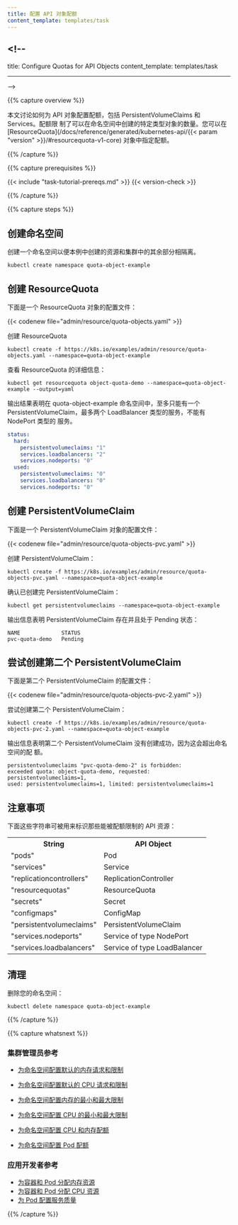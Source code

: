```yaml
---
title: 配置 API 对象配额
content_template: templates/task
---
```


## <!--

title: Configure Quotas for API Objects content_template: templates/task

---

-->

{{% capture overview %}}

<!--
This page shows how to configure quotas for API objects, including
PersistentVolumeClaims and Services. A quota restricts the number of
objects, of a particular type, that can be created in a namespace.
You specify quotas in a
[ResourceQuota](/docs/reference/generated/kubernetes-api/{{< param "version" >}}/#resourcequota-v1-core)
object.
-->

本文讨论如何为 API 对象配置配额，包括 PersistentVolumeClaims 和 Services。配额限
制了可以在命名空间中创建的特定类型对象的数量。您可以在
[ResourceQuota](/docs/reference/generated/kubernetes-api/{{< param "version" >}}/#resourcequota-v1-core)
对象中指定配额。

{{% /capture %}}

{{% capture prerequisites %}}

{{< include "task-tutorial-prereqs.md" >}} {{< version-check >}}

{{% /capture %}}

{{% capture steps %}}

<!--
## Create a namespace

Create a namespace so that the resources you create in this exercise are
isolated from the rest of your cluster.
-->

## 创建命名空间

创建一个命名空间以便本例中创建的资源和集群中的其余部分相隔离。

```shell
kubectl create namespace quota-object-example
```

<!--
## Create a ResourceQuota

Here is the configuration file for a ResourceQuota object:
-->

## 创建 ResourceQuota

下面是一个 ResourceQuota 对象的配置文件：

{{< codenew file="admin/resource/quota-objects.yaml" >}}

<!--
Create the ResourceQuota:
-->

创建 ResourceQuota

```shell
kubectl create -f https://k8s.io/examples/admin/resource/quota-objects.yaml --namespace=quota-object-example
```

<!--
View detailed information about the ResourceQuota:
-->

查看 ResourceQuota 的详细信息：

```shell
kubectl get resourcequota object-quota-demo --namespace=quota-object-example --output=yaml
```

<!--
The output shows that in the quota-object-example namespace, there can be at most
one PersistentVolumeClaim, at most two Services of type LoadBalancer, and no Services
of type NodePort.
-->

输出结果表明在 quota-object-example 命名空间中，至多只能有一个
PersistentVolumeClaim，最多两个 LoadBalancer 类型的服务，不能有 NodePort 类型的
服务。

```yaml
status:
  hard:
    persistentvolumeclaims: "1"
    services.loadbalancers: "2"
    services.nodeports: "0"
  used:
    persistentvolumeclaims: "0"
    services.loadbalancers: "0"
    services.nodeports: "0"
```

<!--
## Create a PersistentVolumeClaim

Here is the configuration file for a PersistentVolumeClaim object:
-->

## 创建 PersistentVolumeClaim

下面是一个 PersistentVolumeClaim 对象的配置文件：

{{< codenew file="admin/resource/quota-objects-pvc.yaml" >}}

<!--
Create the PersistentVolumeClaim:
-->

创建 PersistentVolumeClaim：

```shell
kubectl create -f https://k8s.io/examples/admin/resource/quota-objects-pvc.yaml --namespace=quota-object-example
```

<!--
Verify that the PersistentVolumeClaim was created:
-->

确认已创建完 PersistentVolumeClaim：

```shell
kubectl get persistentvolumeclaims --namespace=quota-object-example
```

<!--
The output shows that the PersistentVolumeClaim exists and has status Pending:
-->

输出信息表明 PersistentVolumeClaim 存在并且处于 Pending 状态：

```shell
NAME             STATUS
pvc-quota-demo   Pending
```

<!--
## Attempt to create a second PersistentVolumeClaim

Here is the configuration file for a second PersistentVolumeClaim:
-->

## 尝试创建第二个 PersistentVolumeClaim

下面是第二个 PersistentVolumeClaim 的配置文件：

{{< codenew file="admin/resource/quota-objects-pvc-2.yaml" >}}

<!--
Attempt to create the second PersistentVolumeClaim:
-->

尝试创建第二个 PersistentVolumeClaim：

```shell
kubectl create -f https://k8s.io/examples/admin/resource/quota-objects-pvc-2.yaml --namespace=quota-object-example
```

<!--
The output shows that the second PersistentVolumeClaim was not created,
because it would have exceeded the quota for the namespace.
-->

输出信息表明第二个 PersistentVolumeClaim 没有创建成功，因为这会超出命名空间的配
额。

```
persistentvolumeclaims "pvc-quota-demo-2" is forbidden:
exceeded quota: object-quota-demo, requested: persistentvolumeclaims=1,
used: persistentvolumeclaims=1, limited: persistentvolumeclaims=1
```

<!--
## Notes

These are the strings used to identify API resources that can be constrained
by quotas:
-->

## 注意事项

下面这些字符串可被用来标识那些能被配额限制的 API 资源：

<table>
<tr><th>String</th><th>API Object</th></tr>
<tr><td>"pods"</td><td>Pod</td></tr>
<tr><td>"services"</td><td>Service</td></tr>
<tr><td>"replicationcontrollers"</td><td>ReplicationController</td></tr>
<tr><td>"resourcequotas"</td><td>ResourceQuota</td></tr>
<tr><td>"secrets"</td><td>Secret</td></tr>
<tr><td>"configmaps"</td><td>ConfigMap</td></tr>
<tr><td>"persistentvolumeclaims"</td><td>PersistentVolumeClaim</td></tr>
<tr><td>"services.nodeports"</td><td>Service of type NodePort</td></tr>
<tr><td>"services.loadbalancers"</td><td>Service of type LoadBalancer</td></tr>
</table>

<!--
## Clean up

Delete your namespace:
-->

## 清理

删除您的命名空间：

```shell
kubectl delete namespace quota-object-example
```

{{% /capture %}}

{{% capture whatsnext %}}

<!--
### For cluster administrators

* [Configure Default Memory Requests and Limits for a Namespace](/docs/tasks/administer-cluster/memory-default-namespace/)

* [Configure Default CPU Requests and Limits for a Namespace](/docs/tasks/administer-cluster/cpu-default-namespace/)

* [Configure Minimum and Maximum Memory Constraints for a Namespace](/docs/tasks/administer-cluster/memory-constraint-namespace/)

* [Configure Minimum and Maximum CPU Constraints for a Namespace](/docs/tasks/administer-cluster/cpu-constraint-namespace/)

* [Configure Memory and CPU Quotas for a Namespace](/docs/tasks/administer-cluster/quota-memory-cpu-namespace/)

* [Configure a Pod Quota for a Namespace](/docs/tasks/administer-cluster/quota-pod-namespace/)
-->

### 集群管理员参考

- [为命名空间配置默认的内存请求和限制](/docs/tasks/administer-cluster/memory-default-namespace/)

- [为命名空间配置默认的 CPU 请求和限制](/docs/tasks/administer-cluster/cpu-default-namespace/)

- [为命名空间配置内存的最小和最大限制](/docs/tasks/administer-cluster/memory-constraint-namespace/)

- [为命名空间配置 CPU 的最小和最大限制](/docs/tasks/administer-cluster/cpu-constraint-namespace/)

- [为命名空间配置 CPU 和内存配额](/docs/tasks/administer-cluster/quota-memory-cpu-namespace/)

- [为命名空间配置 Pod 配额](/docs/tasks/administer-cluster/quota-pod-namespace/)

<!--
### For app developers

* [Assign Memory Resources to Containers and Pods](/docs/tasks/configure-pod-container/assign-memory-resource/)

* [Assign CPU Resources to Containers and Pods](/docs/tasks/configure-pod-container/assign-cpu-resource/)

* [Configure Quality of Service for Pods](/docs/tasks/configure-pod-container/quality-service-pod/)
-->

### 应用开发者参考

- [为容器和 Pod 分配内存资源](/docs/tasks/configure-pod-container/assign-memory-resource/)
- [为容器和 Pod 分配 CPU 资源](/docs/tasks/configure-pod-container/assign-cpu-resource/)
- [为 Pod 配置服务质量](/docs/tasks/configure-pod-container/quality-service-pod/)

{{% /capture %}}
